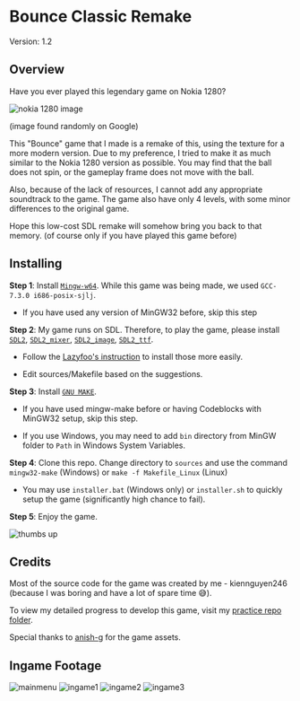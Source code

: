 # Bounce Classic Remake
Version: 1.2

## Overview
Have you ever played this legendary game on Nokia 1280? 

![nokia 1280 image](https://github.com/kiennguyen2464/bounce/blob/main/img/bounceNokia1280.jpg?raw=true)

(image found randomly on Google)

This "Bounce" game that I made is a remake of this, using the texture for a more modern version. Due to my preference, I tried to make it as much similar to
the Nokia 1280 version as possible. You may find that the ball does not spin, or the gameplay frame does not move with the ball.

Also, because of the lack of resources, I cannot add any appropriate soundtrack to the game. The game also have only 4 levels, with some minor differences to the original
game.

Hope this low-cost SDL remake will somehow bring you back to that memory. (of course only if you have played this game before)

## Installing

**Step 1**: Install [`Mingw-w64`](https://sourceforge.net/projects/mingw-w64/files/). While this game was being made, we used `GCC-7.3.0 i686-posix-sjlj`.

- If you have used any version of MinGW32 before, skip this step

**Step 2**: My game runs on SDL. Therefore, to play the game, please install 
[`SDL2`](https://lazyfoo.net/tutorials/SDL/01_hello_SDL/windows/mingw/index.php),
[`SDL2_mixer`](https://github.com/libsdl-org/SDL_mixer/releases), 
[`SDL2_image`](https://github.com/libsdl-org/SDL_image/releases/tag/release-2.6.3), 
[`SDL2_ttf`](https://github.com/libsdl-org/SDL_ttf/releases/tag/release-2.20.2). 

- Follow the [Lazyfoo's instruction](https://lazyfoo.net/tutorials/SDL/01_hello_SDL/index.php) to install those more easily.

- Edit sources/Makefile based on the suggestions.

**Step 3**: Install [`GNU MAKE`](https://stackoverflow.com/a/57042516/21271990).

- If you have used mingw-make before or having Codeblocks with MinGW32 setup, skip this step.

- If you use Windows, you may need to add `bin` directory from MinGW folder to `Path` in Windows System Variables.

**Step 4**: Clone this repo. Change directory to `sources` and use the command `mingw32-make` (Windows) or `make -f Makefile_Linux` (Linux)

- You may use `installer.bat` (Windows only) or `installer.sh` to quickly setup the game (significantly high chance to fail).

**Step 5**: Enjoy the game. 

![thumbs up](https://github.com/kiennguyen2464/bounce/blob/main/img/yellowSunglasses.png?raw=true)

## Credits

Most of the source code for the game was created by me - kiennguyen246 (because I was boring and have a lot of spare time 😅).

To view my detailed progress to develop this game, visit my [practice repo folder](https://github.com/kiennguyen2464/learnSDL/tree/main/bounce).

Special thanks to [anish-g](https://github.com/anish-g) for the game assets.

## Ingame Footage
![mainmenu](https://github.com/kiennguyen2464/bounce/blob/main/demo/MainMenu.png?raw=true)
![ingame1](https://github.com/kiennguyen2464/bounce/blob/main/demo/Ingame1.png?raw=true)
![ingame2](https://github.com/kiennguyen2464/bounce/blob/main/demo/Ingame2.png?raw=true)
![ingame3](https://github.com/kiennguyen2464/bounce/blob/main/demo/Ingame3.png?raw=true)

